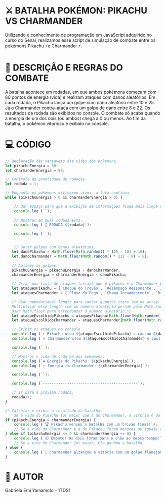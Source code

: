 # ⚔️ BATALHA POKÉMON: PIKACHU VS CHARMANDER

Utilizando o conhecimento de programação em JavaScript adquirido no curso do Senai, realizamos esse script de simulação de combate entre os pokémons Pikachu ⚡e Charmander ⚡.

# 📝 DESCRIÇÃO E REGRAS DO COMBATE

A batalha acontece em rodadas, em que ambos pokémons começam com 80 pontos de energia (vida) e realizam ataques com danos aleatórios.
Em cada rodada, o Pikachu lança um golpe com dano aleatório entre 10 e 25. Já o Charmander contra-ataca com um golpe de dano entre 8 e 22. Os resultados da rodada são exibidos no console.
O combate só acaba quando a energia de um dos dois (ou ambos) chega a 0 ou menos.
Ao fim da batalha, o pokémon vitorioso é exibido no console.

# 💻 CÓDIGO

```javascript
// Declaração das variaveis das vidas dos pokemons.
let pikachuEnergia = 80;
let charmanderEnergia = 80;

// Controle da quantidade de rodadas.
let rodada = 1;

// Enquanto os pokemons estiverem vivos, a luta continua.
while (pikachuEnergia > 0 && charmanderEnergia > 0) {

    // Dar espaço para que a exibição de informações fique mais limpa no console.
    console.log (``);
    
    // Mostrar em qual rodada está.
    console.log (`🔁 RODADA ${rodada}`);

    console.log (``);


    // Gerar golpes com danos aleatórios.
   let danoPikachu = Math.floor(Math.random() * (25 - 10) + 10);
   let danoCharmander = Math.floor(Math.random() * (22 - 8) + 8);
   
   // Aplicar os golpes.
   pikachuEnergia = pikachuEnergia - danoCharmander;
   charmanderEnergia = charmanderEnergia - danoPikachu;

   // Criar uma lista de ataques (array) que o pikachu e o Charmander podem fazer.
   let ataquesPikachu = [`Choque do Trovão`, `Relâmpago Ressonante`, `Investida Trovejante`];
   let ataquesCharmander = [`Fluxo do Fogo`, `Chama Incandescente`, `Brasas Ardentes`];

   /* Usar nomeVariavel.length para contar quantos itens tem na array.
   Multiplicar esse length com um número aleatório gerado pelo Math.random.
   Usar Math.floor para arrendondar o número aleatório.*/
   let ataqueEscolhidoPikachu = ataquesPikachu[Math.floor(Math.random() * ataquesPikachu.length)];
   let ataqueEscolhidoCharmander = ataquesCharmander[Math.floor(Math.random() * ataquesCharmander.length)];

   // Exibir os ataques no console.
   console.log (`⚡ Pikachu usou ${ataqueEscolhidoPikachu} e causou ${danoPikachu} de dano!`);
   console.log (`🔥 Charmander usou ${ataqueEscolhidoCharmander} e causou ${danoCharmander} de dano!`);

   console.log (``);

   // Mostrar a vida de cada um dos pokemons.
   console.log (`❤️ Energia do Pikachu: ${pikachuEnergia}`);
   console.log (`🔥 Energia do Charmander: ${charmanderEnergia}`);

   console.log (``);

   console.log (`-------------------------------------------`);

   // Ir para a próxima rodada.
   rodada++;
}

/* Calcular e exibir o resultado da batalha.
    Se a vida do Pikachu for maior que a do Charmander, a vitória é do Pikachu. */
if (pikachuEnergia > charmanderEnergia) {
    console.log (`🏆 Pikachu venceu a batalha com um trovão final!`);
    // Se a vida do Charmander e a do Pikachu foram menores ou iguais a 0, houve um empate.
} else if (pikachuEnergia <= 0 && charmanderEnergia <= 0) {
    console.log (`😮 Empate! Os dois foram para o chão ao mesmo tempo!`);
    // Se a vida do Charmander for maior, ele ganhou a batalha.
} else {
    console.log (`👑 Charmander alcançou a vitória com um golpe flamejante!`);
}
```

# 👩 AUTOR

Gabriela Emi Yamamoto - 1TDS1
